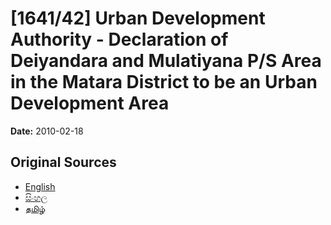 # [1641/42] Urban Development Authority - Declaration of  Deiyandara and Mulatiyana P/S Area in the Matara District to be an Urban Development Area

**Date:** 2010-02-18

## Original Sources

- [English](https://documents.gov.lk/view/extra-gazettes/2010/2/1641-42_E.pdf)
- [සිංහල](https://documents.gov.lk/view/extra-gazettes/2010/2/1641-42_S.pdf)
- [தமிழ்](https://documents.gov.lk/view/extra-gazettes/2010/2/1641-42_T.pdf)
